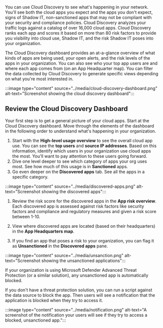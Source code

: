 You can use Cloud Discovery to see what's happening in your network. You'll see both the cloud apps you expect and the apps you don't expect, signs of Shadow IT, non-sanctioned apps that may not be compliant with your security and compliance policies. Cloud Discovery analyzes your traffic logs against a catalog of over 16,000 cloud apps. Cloud Discovery ranks each app and scores it based on more than 80 risk factors to provide you visibility into cloud use, Shadow IT, and the risk Shadow IT poses into your organization.

The Cloud Discovery dashboard provides an at-a-glance overview of what kinds of apps are being used, your open alerts, and the risk levels of the apps in your organization. You can also see who your top app users are and where each app comes from (on an App Headquarter map). You can filter the data collected by Cloud Discovery to generate specific views depending on what you're most interested in.

:::image type="content" source="../media/cloud-discovery-dashboard.png" alt-text="Screenshot showing the cloud discovery dashboard":::

## Review the Cloud Discovery Dashboard

Your first step is to get a general picture of your cloud apps. Start at the Cloud Discovery dashboard. Move through the elements of the dashboard in the following order to understand what's happening in your organization.

1. Start with the **High-level usage overview** to see the overall cloud app use. You can see the **top users** and **source IP addresses**. Based on this information, identify which users in your organization use cloud apps the most. You'll want to pay attention to these users going forward.
1. Dive one level deeper to see which category of apps your org uses most. See how much of this usage is in **Sanctioned** apps.
1. Go even deeper on the **Discovered apps** tab. See all the apps in a specific category.

:::image type="content" source="../media/discovered-apps.png" alt-text="Screenshot showing the discovered apps":::

1. Review the risk score for the discovered apps in the **App risk overview**. Each discovered app is assessed against risk factors like security factors and compliance and regulatory measures and given a risk score between 1-10.

1. View where discovered apps are located (based on their headquarters) in the **App Headquarters map**.

1. If you find an app that poses a risk to your organization, you can flag it as **Unsanctioned** in the **Discovered apps** pane.

:::image type="content" source="../media/unsanction.png" alt-text="Screenshot showing the unsanctioned applications":::

If your organization is using Microsoft Defender Advanced Threat Protection (or a similar solution), any unsanctioned app is automatically blocked.

If you don't have a threat protection solution, you can run a script against the data source to block the app. Then users will see a notification that the application is blocked when they try to access it.

:::image type="content" source="../media/notification.png" alt-text="A screenshot of the notification your users will see if they try to access a blocked, unsanctioned app.":::
